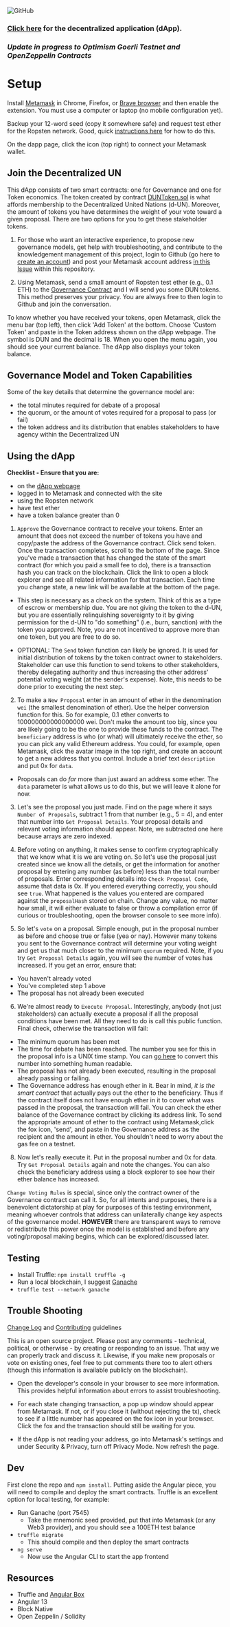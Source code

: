 ![GitHub](https://img.shields.io/github/license/FugueWeb/dapp-dun)

### [Click here](https://fugueweb.com/dev/dun) for the decentralized application (dApp).

### *Update in progress to Optimism Goerli Testnet and OpenZeppelin Contracts*

# Setup

Install [Metamask](https://metamask.io/) in Chrome, Firefox, or [Brave browser](https://brave.com/) and then enable the extension. You must use a computer or laptop (no mobile configuration yet).

Backup your 12-word seed (copy it somewhere safe) and request test ether for the Ropsten network. Good, quick [instructions here](https://blog.bankex.org/how-to-buy-ethereum-using-metamask-ccea0703daec) for how to do this.

On the dapp page, click the icon (top right) to connect your Metamask wallet.

## Join the Decentralized UN

This dApp consists of two smart contracts: one for Governance and one for Token economics. The token created by contract [DUNToken.sol](https://ropsten.etherscan.io/address/0x034b62Abcd077de0FF079EEbb4598FF6dB0cE6Ea) is what affords membership to the Decentralized United Nations (d-UN). Moreover, the amount of tokens you have determines the weight of your vote toward a given proposal. There are two options for you to get these stakeholder tokens.

1. For those who want an interactive experience, to propose new governance models, get help with troubleshooting, and contribute to the knowledgement management of this project, login to Github (go here to [create an account](https://github.com/join)) and post your Metamask account address [in this Issue](https://github.com/fuguefoundation/dapp-dun/issues/1) within this repository.

2. Using Metamask, send a small amount of Ropsten test ether (e.g., 0.1 ETH) to the [Governance Contract](https://ropsten.etherscan.io/address/0x65757C9A900f19A7d8949Ce323Aa18c29C26204b) and I will send you some DUN tokens. This method preserves your privacy. You are always free to then login to Github and join the conversation.

To know whether you have received your tokens, open Metamask, click the menu bar (top left), then click 'Add Token' at the bottom. Choose 'Custom Token' and paste in the Token address shown on the dApp webpage. The symbol is DUN and the decimal is 18. When you open the menu again, you should see your current balance. The dApp also displays your token balance.

## Governance Model and Token Capabilities

Some of the key details that determine the governance model are:
* the total minutes required for debate of a proposal
* the quorum, or the amount of votes required for a proposal to pass (or fail)
* the token address and its distribution that enables stakeholders to have agency within the Decentralized UN

## Using the dApp

**Checklist - Ensure that you are:** 
* on the [dApp webpage](https://fugueweb.com/dev/dun)
* logged in to Metamask and connected with the site
* using the Ropsten network
* have test ether
* have a token balance greater than 0

1. `Approve` the Governance contract to receive your tokens. Enter an amount that does not exceed the number of tokens you have and copy/paste the address of the Governance contract. Click send token. Once the transaction completes, scroll to the bottom of the page. Since you've made a transaction that has changed the state of the smart contract (for which you paid a small fee to do), there is a transaction hash you can track on the blockchain. Click the link to open a block explorer and see all related information for that transaction. Each time you change state, a new link will be available at the bottom of the page.

* This step is necessary as a check on the system. Think of this as a type of escrow or membership due. You are not giving the token to the d-UN, but you are essentially relinquishing sovereignty to it by giving permission for the d-UN to "do something" (i.e., burn, sanction) with the token you approved. Note, you are not incentived to approve more than one token, but you are free to do so.

* OPTIONAL: The `Send` token function can likely be ignored. It is used for initial distribution of tokens by the token contract owner to stakeholders. Stakeholder can use this function to send tokens to other stakeholders, thereby delegating authority and thus increasing the other address' potential voting weight (at the sender's expense). Note, this needs to be done prior to executing the next step.

2. To make a `New Proposal` enter in an amount of ether in the denomination `wei` (the smallest denomination of ether). Use the helper conversion function for this. So for example, 0.1 ether converts to 100000000000000000 wei. Don't make the amount too big, since you are likely going to be the one to provide these funds to the contract. The `beneficiary` address is who (or what) will ultimately receive the ether, so you can pick any valid Ethereum address. You could, for example, open Metamask, click the avatar image in the top right, and create an account to get a new address that you control. Include a brief text `description` and put 0x for `data`.

* Proposals can do *far* more than just award an address some ether. The `data` parameter is what allows us to do this, but we will leave it alone for now.

3. Let's see the proposal you just made. Find on the page where it says `Number of Proposals`, subtract 1 from that number (e.g., 5 = 4), and enter that number into `Get Proposal Details`. Your proposal details and relevant voting information should appear. Note, we subtracted one here because arrays are zero indexed.

4. Before voting on anything, it makes sense to confirm cryptographically that we know what it is we are voting on. So let's use the proposal just created since we know all the details, or get the information for another proposal by entering any number (as before) less than the total number of proposals. Enter corresponding details into `Check Proposal Code`, assume that data is 0x. If you entered everything correctly, you should see `true`. What happened is the values you entered are compared against the `proposalHash` stored on chain. Change any value, no matter how small, it will either evaluate to false or throw a compilation error (if curious or troubleshooting, open the browser console to see more info).

5. So let's `vote` on a proposal. Simple enough, put in the proposal number as before and choose true or false (yea or nay). However many tokens you sent to the Governance contract will determine your voting weight and get us that much closer to the minimum `quorum` required. Note, if you try `Get Proposal Details` again, you will see the number of votes has increased. If you get an error, ensure that:
* You haven't already voted
* You've completed step 1 above
* The proposal has not already been executed

6. We're almost ready to `Execute Proposal`. Interestingly, anybody (not just stakeholders) can actually execute a proposal if all the proposal conditions have been met. All they need to do is call this public function. Final check, otherwise the transaction will fail:
* The minimum quorum has been met
* The time for debate has been reached. The number you see for this in the proposal info is a UNIX time stamp. You can [go here](https://www.unixtimestamp.com/) to convert this number into something human readable.
* The proposal has not already been executed, resulting in the proposal already passing or failing.
* The Governance address has enough ether in it. Bear in mind, *it is the smart contract* that actually pays out the ether to the beneficiary. Thus if the contract itself does not have enough ether in it to cover what was passed in the proposal, the transaction will fail. You can check the ether balance of the Governance contract by clicking its address link. To send the appropriate amount of ether to the contract using Metamask,click the fox icon, 'send', and paste in the Governance address as the recipient and the amount in ether. You shouldn't need to worry about the gas fee on a testnet.

8. Now let's really execute it. Put in the proposal number and 0x for data. Try `Get Proposal Details` again and note the changes. You can also check the beneficiary address using a block explorer to see how their ether balance has increased.

`Change Voting Rules` is special, since only the contract owner of the Governance contract can call it. So, for all intents and purposes, there is a benevolent dictatorship at play for purposes of this testing environment, meaning whoever controls that address can unilaterally change key aspects of the governance model. **HOWEVER** there are transparent ways to remove or redistribute this power once the model is established and before any voting/proposal making begins, which can be explored/discussed later.

## Testing

* Install Truffle: `npm install truffle -g`
* Run a local blockchain, I suggest [Ganache](https://www.trufflesuite.com/docs/ganache/overview)
* `truffle test --network ganache`

## Trouble Shooting 

[Change Log](https://github.com/FugueWeb/dapp-dun/blob/master/.github/CHANGELOG.md) and [Contributing](https://github.com/FugueWeb/dapp-dun/blob/master/.github/CONTRIBUTING.md) guidelines

This is an open source project. Please post any comments - technical, political, or otherwise - by creating or responding to an issue. That way we can properly track and discuss it. Likewise, if you make new proposals or vote on existing ones, feel free to put comments there too to alert others (though this information is available publicly on the blockchain).

* Open the developer's console in your browser to see more information. This provides helpful information about errors to assist troubleshooting.

* For each state changing transaction, a pop up window should appear from Metamask. If not, or if you close it (without rejecting the tx), check to see if a little number has appeared on the fox icon in your browser. Click the fox and the transaction should still be waiting for you.

* If the dApp is not reading your address, go into Metamask's settings and under Security & Privacy, turn off Privacy Mode. Now refresh the page. 

## Dev

First clone the repo and `npm install`. Putting aside the Angular piece, you will need to compile and deploy the smart contracts. Truffle is an excellent option for local testing, for example:

* Run Ganache (port 7545)
    * Take the mnemonic seed provided, put that into Metamask (or any Web3 provider), and you should see a 100ETH test balance
* `truffle migrate`
    * This should compile and then deploy the smart contracts
* `ng serve`
    * Now use the Angular CLI to start the app frontend

## Resources

* Truffle and [Angular Box](https://truffleframework.com/boxes/angular-truffle-box)
* Angular 13
* Block Native
* Open Zeppelin / Solidity
